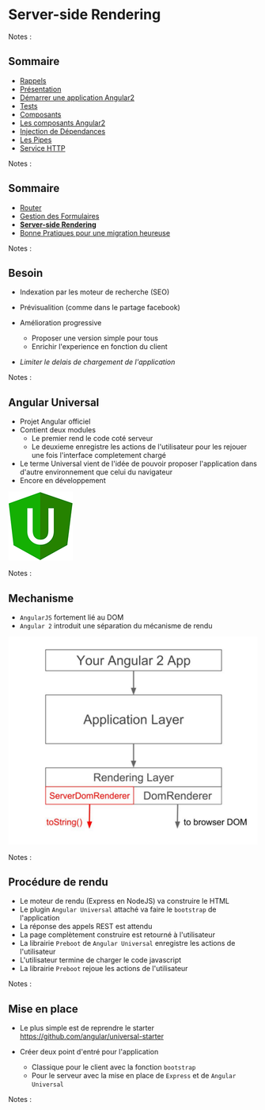 # Server-side Rendering

<!-- .slide: class="page-title" -->

Notes :



## Sommaire

<!-- .slide: class="toc" -->

- [Rappels](#/1)
- [Présentation](#/2)
- [Démarrer une application Angular2](#/3)
- [Tests](#/4)
- [Composants](#/5)
- [Les composants Angular2](#/6)
- [Injection de Dépendances](#/7)
- [Les Pipes](#/8)
- [Service HTTP](#/9)

Notes :



## Sommaire

<!-- .slide: class="toc" -->

- [Router](#/10)
- [Gestion des Formulaires](#/11)
- **[Server-side Rendering](#/12)**
- [Bonne Pratiques pour une migration heureuse](#/13)

Notes :



## Besoin

- Indexation par les moteur de recherche (SEO)
- Prévisualition (comme dans le partage facebook)
- Amélioration progressive
  - Proposer une version simple pour tous
  - Enrichir l'experience en fonction du client
  
  
- *Limiter le delais de chargement de l'application*
  
Notes :



## Angular Universal

- Projet Angular officiel
- Contient deux modules
  - Le premier rend le code coté serveur
  - Le deuxieme enregistre les actions de l'utilisateur pour les rejouer une fois l'interface completement chargé
- Le terme Universal vient de l'idée de pouvoir proposer l'application dans d'autre environnement que celui du navigateur 
- Encore en développement

![Angular Universal Logo](ressources/angular-universal-logo.png "Angular Universal Logo")

Notes :



## Mechanisme

- `AngularJS` fortement lié au DOM
- `Angular 2` introduit une séparation du mécanisme de rendu
  
  
![Angular Universal Architecture](ressources/angular-universal-architecture.png "Angular Universal Architecture")
  
Notes :



## Procédure de rendu

- Le moteur de rendu (Express en NodeJS) va construire le HTML
- Le plugin `Angular Universal` attaché va faire le `bootstrap` de l'application
- La réponse des appels REST est attendu
- La page complètement construire est retourné à l'utilisateur
- La librairie `Preboot` de `Angular Universal` enregistre les actions de l'utilisateur
- L'utilisateur termine de charger le code javascript
- La librairie `Preboot` rejoue les actions de l'utilisateur
  
Notes :



## Mise en place

- Le plus simple est de reprendre le starter 
https://github.com/angular/universal-starter

- Créer deux point d'entré pour l'application
  - Classique pour le client avec la fonction `bootstrap`
  - Pour le serveur avec la mise en place de `Express` et de `Angular Universal`
  
Notes :



<!-- .slide: class="page-questions" -->
